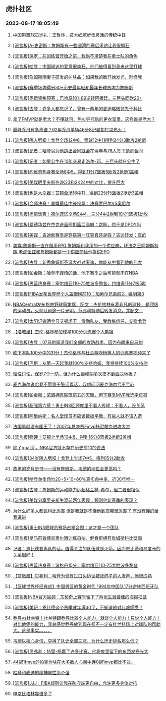 ## 虎扑社区 
### 2023-08-17 18:05:49

1. [中国男篮球员巡礼：王哲林，技术细腻步伐灵活的传统中锋](https://bbs.hupu.com/61709063.html)

2. [[流言板]A-史密斯：詹姆斯有一些圆滑的赛后采访让我很抓狂](https://bbs.hupu.com/61709414.html)

3. [[流言板]保罗：在训练营开始之前，我尚不清楚我在勇士队的角色](https://bbs.hupu.com/61707643.html)

4. [[流言板]哈登：中国球迷的爱意很疯狂，他们值得看到我来这里打球](https://bbs.hupu.com/61705910.html)

5. [[流言板]詹姆斯晒妻子研发的护肤品：如果我的脸开始发光，别怪我](https://bbs.hupu.com/61706035.html)

6. [[流言板]赛季场均得分30+历史最年轻和最年长球员均为詹姆斯](https://bbs.hupu.com/61706927.html)

7. [[流言板]奥运资格预赛：巴哈马101-89逆转阿根廷，三巨头同砍20+](https://bbs.hupu.com/61705486.html)

8. [[流言板]古登：许多人都忘记了，曾有一两年的麦迪略微领先于科比](https://bbs.hupu.com/61709247.html)

9. [拿了FMVP就是老大？不懂就问，热火夺冠后的更衣室里，这样谁是老大？](https://bbs.hupu.com/61704522.html)

10. [巅峰乔丹有多离谱？92年乔丹单场46分8记暴扣打哭热火！](https://bbs.hupu.com/61708700.html)

11. [[流言板]隔人劈扣！戈登全场12中6，罚球12中11得到24分3助攻2抢断](https://bbs.hupu.com/61705558.html)

12. [[流言板]记者：哈登以为他跳出合同就会在今年与76人签下顶薪合同](https://bbs.hupu.com/61704141.html)

13. [[流言板]记者：如果公牛在10年交易走洛尔-邓，三巨头就在公牛了](https://bbs.hupu.com/61704537.html)

14. [[流言板]约维奇热身赛全场8中5，得到11分7篮板5助攻2抢断1盖帽](https://bbs.hupu.com/61704011.html)

15. [[流言板]美媒晒里夫斯在2K23和2K24中的对比，提升巨大](https://bbs.hupu.com/61703993.html)

16. [[流言板]也是大杀器！艾顿全场16中11，得到22分15篮板2抢断3盖帽](https://bbs.hupu.com/61705612.html)

17. [[流言板]会师决赛！美媒最佳中锋投票：决赛贾巴尔VS奥尼尔](https://bbs.hupu.com/61709571.html)

18. [[流言板]尚能饭否！德尔菲诺全场9中4，三分4中2得到10分1篮板1助攻](https://bbs.hupu.com/61705803.html)

19. [[流言板]爱德华兹在杰克逊面前扣篮后高喊：跳啊，你不是DPOY吗](https://bbs.hupu.com/61705228.html)

20. [[流言板]美媒：吉迪新赛季是穿搭第一阵容真还是假？吉迪转发：真的](https://bbs.hupu.com/61705136.html)

21. [美媒:詹姆斯一直在服用EPO,詹姆斯和我用的一个供应商，环法之王阿姆斯特朗 老虎伍兹和詹姆斯都是一个供应商给他提供EPO](https://bbs.hupu.com/61703906.html)

22. [[流言板]古登：新秀詹姆斯圣诞大战对麦迪，你能从中看到他的伟大](https://bbs.hupu.com/61709148.html)

23. [[流言板]帕金斯：哈登不谨慎的话，他下赛季之后可能就不在NBA](https://bbs.hupu.com/61704296.html)

24. [[流言板]男篮热身赛：塞尔维亚110-75胜波多黎各，约维奇11分7板5助](https://bbs.hupu.com/61703627.html)

25. [[流言板]FIBA发布世界杯个人盖帽榜前10：加索尔兄弟前2、姚明第3](https://bbs.hupu.com/61709896.html)

26. [NBACentral发布格林野球局集锦，配文：杰伦格林有着非凡的球技，是顶级的运动员，火箭队前途一片光明。范弗利特随后转发消息，并配文：](https://bbs.hupu.com/61708442.html)

27. [[流言板]太阳记者晒今日艾顿场下：激励队友、受教练信任、安慰戈登](https://bbs.hupu.com/61706662.html)

28. [【洛城里】杰伦-格林参加球星100分训练赛个人集锦](https://bbs.hupu.com/61703980.html)

29. [[流言板]古登：07马刺知道我们全部的攻防战术，因为布朗来自马刺](https://bbs.hupu.com/61710458.html)

30. [砍下本队100分中的31分！杰伦格林与杜兰特吹杨等人的训练赛视频来了](https://bbs.hupu.com/61703601.html)

31. [[流言板]巴斯：从第一天起我就100%支持哈姆，我将继续100%支持他](https://bbs.hupu.com/61707334.html)

32. [理性讨论，保罗7个一防，但为什么巅峰期多次摸不到西决地板？](https://bbs.hupu.com/61708987.html)

33. [麦克海尔说哈登不愿意干脏活累活，我想问问麦克海尔亏不亏心](https://bbs.hupu.com/61709113.html)

34. [[流言板]帕金斯：浓眉拥有联盟前五的天赋，但下赛季MVP我选字母哥](https://bbs.hupu.com/61707116.html)

35. [[流言板]超强第六感！勇士INS回顾库里不看人传球：不看人，没关系](https://bbs.hupu.com/61706611.html)

36. [[流言板]阿里纳斯：名人堂球员不应该数据平庸，有些人就不该入选](https://bbs.hupu.com/61704350.html)

37. [法国早就没有国王了！2007年总决赛Fmvp托尼帕克进攻大赏](https://bbs.hupu.com/61705148.html)

38. [[流言板]强硬！艾顿上半场10中8，得到16分8篮板2抢断2盖帽](https://bbs.hupu.com/61704703.html)

39. [除了goat乔，NBA官方就不存在历史前10的说法](https://bbs.hupu.com/61709106.html)

40. [[流言板]34岁隔人劈扣！戈登上半场7中5，得到15分2助攻](https://bbs.hupu.com/61704848.html)

41. [詹黑的岁月史书——没有詹姆斯，韦德的地位会更高吗？](https://bbs.hupu.com/61707228.html)

42. [[流言板]哈登单季场均20+5+10+60%真实命中率，近30年唯一](https://bbs.hupu.com/61703195.html)

43. [[流言板]古登：詹姆斯的运动能力远超格兰特-希尔，但二者很相似](https://bbs.hupu.com/61708872.html)

44. [[流言板]美媒分享里夫斯生涯前两年表现：预测他新赛季的表现？](https://bbs.hupu.com/61703532.html)

45. [为什么好多人都说科比厉害 但是我就是不懂他到底哪里厉害了 有没有懂的给我讲讲](https://bbs.hupu.com/61708948.html)

46. [[流言板]勇士INS晒球员赛场击掌合照：这才是一个团队](https://bbs.hupu.com/61707034.html)

47. [[流言板]皇马前锋儒尼奥尔晒训练自拍，健身房拥有詹姆斯科比壁画](https://bbs.hupu.com/61703901.html)

48. [记者：恩比德要离队的话，值得关注的队伍就是火箭，因为恩比德和乌度卡的关系很好！](https://bbs.hupu.com/61705647.html)

49. [[流言板]男篮热身赛：波格丹15分，塞尔维亚110-75大胜波多黎各](https://bbs.hupu.com/61703524.html)

50. [【篮凤凰】贝弗利：哈登为曾有过口头协议被放鸽子的人发声，他很成熟](https://bbs.hupu.com/61709444.html)

51. [【篮球世界杯经典战】中国男篮的黄金时代 1994年中国队17分逆转西班牙队](https://bbs.hupu.com/61708577.html)

52. [[流言板]NBA官方回顾：东契奇上赛季留下了两张生涯最佳的海报扣篮](https://bbs.hupu.com/61710880.html)

53. [[流言板]美记：恩比德这个赛季就年满30了，不知道他对此啥感受？](https://bbs.hupu.com/61705130.html)

54. [乔丹vs杜兰特！杜兰特跟乔丹比较个人能力，就谈个人能力！只说个人能力！对比他俩的能力，我总感觉乔丹放到现在都不一定有杜兰特场上对球队的帮助大。这是事实。。。。。](https://bbs.hupu.com/61709629.html)

55. [韦德以核心身份，夺得了队史全部三冠，为什么历史排名那么低？](https://bbs.hupu.com/61708032.html)

56. [[流言板]贝弗利：特雷-杨赢了许多比赛，他将库里留下的东西发扬光大](https://bbs.hupu.com/61705099.html)

57. [44冠1fmvp的帕克为啥在大多数人心目中连0冠1mvp都比不过。](https://bbs.hupu.com/61709664.html)

58. [哈登和麦迪的精神属性那个强](https://bbs.hupu.com/61707494.html)

59. [[流言板]JJJ：FIBA规则让我在防守端更自由，允许更多身体对抗](https://bbs.hupu.com/61706640.html)

60. [申京比格林靠谱多了](https://bbs.hupu.com/61709445.html)

